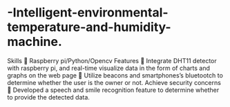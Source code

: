 # -Intelligent-environmental-temperature-and-humidity-machine.

Skills
	Raspberry pi/Python/Opencv
Features
	Integrate DHT11 detector with raspberry pi, and real-time visualize data in the form of charts and graphs on the web page
	Utilize beacons and smartphones’s bluetootch to determine whether the user is the owner or not. Achieve security concerns
	Developed a speech and smile recognition feature to determine whether to provide the detected data.
